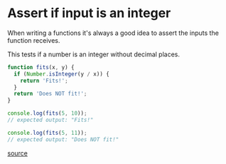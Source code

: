 # Assert if input is an integer

When writing a functions it's always a good idea to assert the inputs the function receives.

This tests if a number is an integer without decimal places.

```javascript
function fits(x, y) {
  if (Number.isInteger(y / x)) {
    return 'Fits!';
  }
  return 'Does NOT fit!';
}

console.log(fits(5, 10));
// expected output: "Fits!"

console.log(fits(5, 11));
// expected output: "Does NOT fit!"
```

[source](https://developer.mozilla.org/en-US/docs/Web/JavaScript/Reference/Global_Objects/Number/isInteger)

